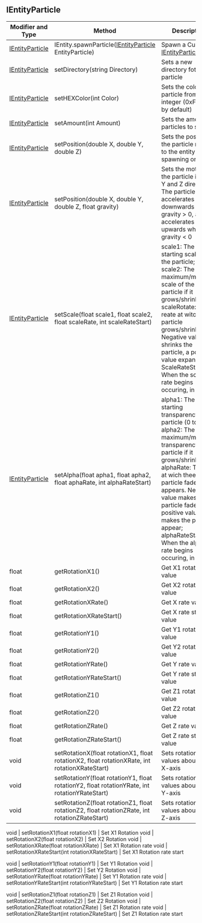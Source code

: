 ## IEntityParticle



Modifier and Type | Method | Description
------- | ------------- | -------------------------------------------------------------
[IEntityParticle](https://github.com/PewDizinho/CustomNPC-Script-Documentation/blob/main/IEntity/IEntityParticle.md) | IEntity.spawnParticle([IEntityParticle](https://github.com/PewDizinho/CustomNPC-Script-Documentation/blob/main/IEntity/IEntityParticle.md) EntityParticle) | Spawn a Custom [IEntityParticle](https://github.com/PewDizinho/CustomNPC-Script-Documentation/blob/main/IEntity/IEntityParticle.md)
[IEntityParticle](https://github.com/PewDizinho/CustomNPC-Script-Documentation/blob/main/IEntity/IEntityParticle.md) | setDirectory(string Directory) | Sets a new directory fot the particle
[IEntityParticle](https://github.com/PewDizinho/CustomNPC-Script-Documentation/blob/main/IEntity/IEntityParticle.md)| setHEXColor(int Color) | Sets the color of a particle from a [hex](https://imagecolorpicker.com) integer (0xFFFFFF by default)
[IEntityParticle](https://github.com/PewDizinho/CustomNPC-Script-Documentation/blob/main/IEntity/IEntityParticle.md) | setAmount(int Amount) | Sets the amount of particles to spawn
[IEntityParticle](https://github.com/PewDizinho/CustomNPC-Script-Documentation/blob/main/IEntity/IEntityParticle.md) | setPosition(double X, double Y, double Z) | Sets the position of the particle relative to the entity it's spawning on
[IEntityParticle](https://github.com/PewDizinho/CustomNPC-Script-Documentation/blob/main/IEntity/IEntityParticle.md) | setPosition(double X, double Y, double Z, float gravity) | Sets the motion of the particle in the X Y and Z directions. The particle accelerates downwards when gravity > 0, and accelerates upwards when gravity < 0
[IEntityParticle](https://github.com/PewDizinho/CustomNPC-Script-Documentation/blob/main/IEntity/IEntityParticle.md) | setScale(float scale1, float scale2, float scaleRate, int scaleRateStart) | scale1: The starting scale of the particle; scale2: The maximum/minimum scale of the particle if it grows/shrinks; scaleRotate: The reate at witch the particle grows/shrinks. Negative values shrinks the particle, a positive value expands it; ScaleRateStart: When the scale rate begins occuring, in ticks
[IEntityParticle](https://github.com/PewDizinho/CustomNPC-Script-Documentation/blob/main/IEntity/IEntityParticle.md) | setAlpha(float apha1, float apha2, float aphaRate, int alphaRateStart) | alpha1: The starting transparency of the particle (0 to 1); alpha2: The maximum/minimum transparency of the particle if it grows/shrinks; alphaRate: The rate at wich thee particle fades or appears. Negative value makes the particle fade, positive values makes the particle appear; alphaRateStart: When the alpha rate begins occuring, in ticks
float | getRotationX1() | Get X1 rotation value
float | getRotationX2() | Get X2 rotation value
float | getRotationXRate() | Get X rate value
float | getRotationXRateStart() | Get X rate start value
float | getRotationY1() | Get Y1 rotation value 
float | getRotationY2() | Get Y2 rotation value 
float | getRotationYRate() | Get Y rate value
float | getRotationYRateStart() | Get Y rate start value
float | getRotationZ1() | Get Z1 rotation value 
float | getRotationZ2() | Get Z2 rotation value 
float | getRotationZRate() | Get Z rate value
float | getRotationZRateStart() | Get Z rate start value
void | setRotationX(float rotationX1, float rotationX2, float rotationXRate, int rotationXRateStart) | Sets rotation values about the X-axis
void | setRotationY(float rotationY1, float rotationY2, float rotationYRate, int rotationYRateStart) | Sets rotation values about the Y-axis
void | setRotationZ(float rotationZ1, float rotationZ2, float rotationZRate, int rotationZRateStart) | Sets rotation values about the Z-axis

void | setRotationX1(float rotationX1) | Set X1 Rotation
void | setRotationX2(float rotationX2) | Set X2 Rotation
void | setRotationXRate(float rotationXRate) | Set X1 Rotation rate
void | setRotationXRateStart(int rotationXRateStart) | Set X1 Rotation rate start

void | setRotationY1(float rotationY1) | Set Y1 Rotation
void | setRotationY2(float rotationY2) | Set Y2 Rotation
void | setRotationYRate(float rotationYRate) | Set Y1 Rotation rate
void | setRotationYRateStart(int rotationYRateStart) | Set Y1 Rotation rate start

void | setRotationZ1(float rotationZ1) | Set Z1 Rotation
void | setRotationZ2(float rotationZ2) | Set Z2 Rotation
void | setRotationZRate(float rotationZRate) | Set Z1 Rotation rate
void | setRotationZRateStart(int rotationZRateStart) | Set Z1 Rotation rate start

